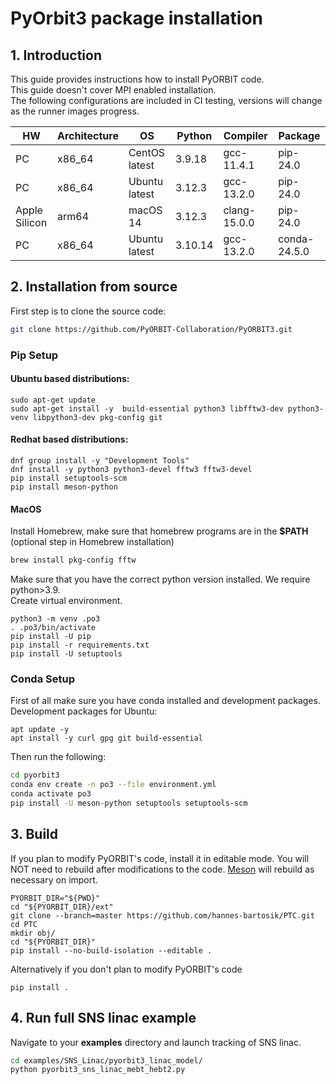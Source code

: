 # PyOrbit3 package installation

## 1. Introduction
This guide provides instructions how to install PyORBIT code. <br>
This guide doesn't cover MPI enabled installation. <br>
The following configurations are included in CI testing, versions will change as the runner images progress.

| HW            | Architecture | OS            | Python  | Compiler     | Package      |
|---------------|--------------|---------------|---------|--------------|--------------|
| PC            | x86_64       | CentOS latest | 3.9.18  | gcc-11.4.1   | pip-24.0     |
| PC            | x86_64       | Ubuntu latest | 3.12.3  | gcc-13.2.0   | pip-24.0     |
| Apple Silicon | arm64        | macOS 14      | 3.12.3  | clang-15.0.0 | pip-24.0     |
| PC            | x86_64       | Ubuntu latest | 3.10.14 | gcc-13.2.0   | conda-24.5.0 |



## 2. Installation from source

First step is to clone the source code:

```bash
git clone https://github.com/PyORBIT-Collaboration/PyORBIT3.git
```

### Pip Setup

#### Ubuntu based distributions:
```
sudo apt-get update
sudo apt-get install -y  build-essential python3 libfftw3-dev python3-venv libpython3-dev pkg-config git
```

#### Redhat based distributions:
```
dnf group install -y "Development Tools"
dnf install -y python3 python3-devel fftw3 fftw3-devel
pip install setuptools-scm
pip install meson-python
```

#### MacOS
Install Homebrew, make sure that  homebrew programs are in the **$PATH** (optional step in Homebrew installation)
```bash
brew install pkg-config fftw
```

Make sure that you have the correct python version installed. We require python>3.9. <br>
Create virtual environment.
```
python3 -m venv .po3
. .po3/bin/activate
pip install -U pip
pip install -r requirements.txt
pip install -U setuptools
```

### Conda Setup

First of all make sure you have conda installed and development packages.<br>
Development packages for Ubuntu:
```
apt update -y
apt install -y curl gpg git build-essential
```

Then run the following:

```bash
cd pyorbit3
conda env create -n po3 --file environment.yml
conda activate po3
pip install -U meson-python setuptools setuptools-scm
```


## 3. Build

If you plan to modify PyORBIT's code, install it in editable mode. 
You will NOT need to rebuild after modifications to the code. [Meson](MesonBuild.md) will rebuild as necessary on import.
```
PYORBIT_DIR="${PWD}"
cd "${PYORBIT_DIR}/ext"
git clone --branch=master https://github.com/hannes-bartosik/PTC.git
cd PTC
mkdir obj/
cd "${PYORBIT_DIR}"
pip install --no-build-isolation --editable .
```

Alternatively if you don't plan to modify PyORBIT's code
```
pip install .
```


## 4. Run full SNS linac example

Navigate to your **examples** directory and launch tracking of SNS linac.

```bash
cd examples/SNS_Linac/pyorbit3_linac_model/
python pyorbit3_sns_linac_mebt_hebt2.py
```




